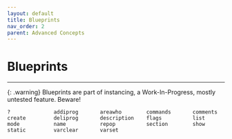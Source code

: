 ```yaml
---
layout: default
title: Blueprints
nav_order: 2
parent: Advanced Concepts
---
```


# Blueprints

---

{: .warning}
Blueprints are part of instancing, a Work-In-Progress, mostly untested feature. Beware!

```
?              addiprog       areawho        commands       comments       
create         deliprog       description    flags          list           
mode           name           repop          section        show           
static         varclear       varset         
```
